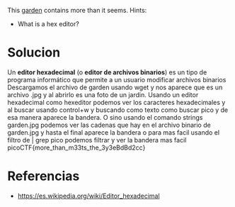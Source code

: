 This [garden](https://jupiter.challenges.picoctf.org/static/d0e1ffb10fc0017c6a82c57900f3ffe3/garden.jpg) contains more than it seems.
Hints:
- What is a hex editor?
# Solucion
Un **editor hexadecimal** (o **editor de archivos binarios**) es un tipo de programa informático que permite a un usuario modificar archivos binarios
Descargamos el archivo de garden usando wget y nos aparece que es un archivo .jpg y al abrirlo es una foto de un jardin.
Usando un editor hexadecimal como hexeditor podemos ver los caracteres hexadecimales y al buscar usando control+w y buscando como texto como buscar pico y de esa manera aparece la bandera.
O sino usando el comando strings garden.jpg podemos ver las cadenas que hay en el archivo binario de garden.jpg y hasta el final aparece la bandera o para mas facil usando el filtro de | grep pico podemos filtrar y ver la bandera mas facil
picoCTF{more_than_m33ts_the_3y3eBdBd2cc}
# Referencias
- https://es.wikipedia.org/wiki/Editor_hexadecimal
